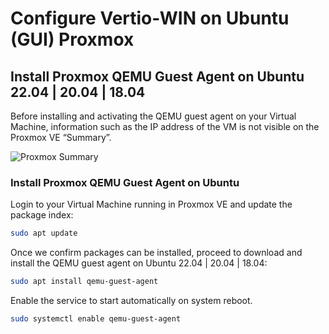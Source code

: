 # Configure Vertio-WIN on Ubuntu (GUI) Proxmox

## Install Proxmox QEMU Guest Agent on Ubuntu 22.04 | 20.04 | 18.04

Before installing and activating the QEMU guest agent on your Virtual Machine, information such as the IP address of the VM is not visible on the Proxmox VE “Summary”.

![Proxmox Summary](insert_link_to_image_1)

### Install Proxmox QEMU Guest Agent on Ubuntu

Login to your Virtual Machine running in Proxmox VE and update the package index:

```bash
sudo apt update
```

Once we confirm packages can be installed, proceed to download and install the QEMU guest agent on Ubuntu 22.04 | 20.04 | 18.04:

```bash
sudo apt install qemu-guest-agent
```

Enable the service to start automatically on system reboot.

```bash
sudo systemctl enable qemu-guest-agent
```
